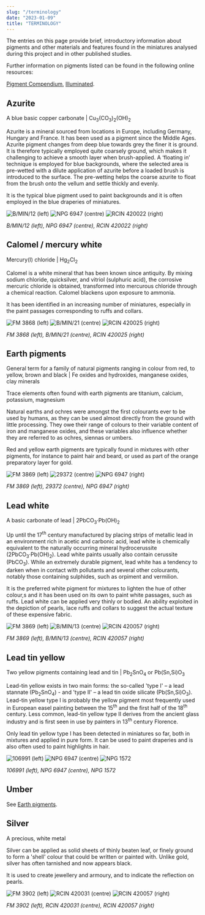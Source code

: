 ```yaml
---
slug: "/terminology"
date: "2023-01-09"
title: "TERMINOLOGY"
---
```

The entries on this page provide brief, introductory information about pigments and other materials and features found in the miniatures analysed during this project and in other published studies. 

Further information on pigments listed can be found in the following online resources:

[Pigment Compendium](https://www.taylorfrancis.com/books/mono/10.4324/9780080943596/pigment-compendium-ruth-siddall-nicholas-eastaugh-valentine-walsh-tracey-chaplin),  [Illuminated](https://www.fitzmuseum.cam.ac.uk/illuminated/lab/lab/overview-of-artists-materials).

## Azurite

A blue basic copper carbonate | Cu<sub>3</sub>(CO<sub>3</sub>)<sub>2</sub>(OH)<sub>2</sub>

Azurite is a mineral sourced from locations in Europe, including Germany, Hungary and France. It has been used as a pigment since the Middle Ages. Azurite pigment changes from deep blue towards grey the finer it is ground. It is therefore typically employed quite coarsely ground, which makes it challenging to achieve a smooth layer when brush-applied. A ‘floating in’ technique is employed for blue backgrounds, where the selected area is pre-wetted with a dilute application of azurite before a loaded brush is introduced to the surface. The pre-wetting helps the coarse azurite to float from the brush onto the vellum and settle thickly and evenly.

It is the typical blue pigment used to paint backgrounds and it is often employed in the blue draperies of miniatures.

<div class="blog--image-row blog--image-row--height-14">
    <img alt="B/MIN/12 (left)" src="../assets/terminology/B-MIN-12_(left)_1831_1661.jpg">
    <img alt="NPG 6947 (centre)" src="../assets/terminology/NPG_6947_(centre)_493_370.jpg">
    <img alt="RCIN 420022 (right)" src="../assets/terminology/RCIN_420022_(right)_491_369.jpg">
</div>

*B/MIN/12 (left), NPG 6947 (centre), RCIN 420022 (right)*

## Calomel / mercury white

Mercury(I) chloride | Hg<sub>2</sub>Cl<sub>2</sub>

Calomel is a white mineral that has been known since antiquity. By mixing sodium chloride, quicksilver, and vitriol (sulphuric acid), the corrosive mercuric chloride is obtained, transformed into mercurous chloride through a chemical reaction. Calomel blackens upon exposure to ammonia.

It has been identified in an increasing number of miniatures, especially in the paint passages corresponding to ruffs and collars.

<div class="blog--image-row blog--image-row--height-14">
    <img alt="FM 3868 (left)" src="../assets/terminology/FM_3868_(left)_414_550.jpg">
    <img alt="B/MIN/21 (centre)" src="../assets/terminology/B-MIN-21_(centre)_466_350.jpg">
    <img alt="RCIN 420025 (right)" src="../assets/terminology/RCIN_420025_(right)_561_421.jpg">
</div>

*FM 3868 (left), B/MIN/21 (centre), RCIN 420025 (right)*

## Earth pigments

General term for a family of natural pigments ranging in colour from red, to yellow, brown and black | Fe oxides and hydroxides, manganese oxides, clay minerals

Trace elements often found with earth pigments are titanium, calcium, potassium, magnesium

Natural earths and ochres were amongst the first colourants ever to be used by humans, as they can be used almost directly from the ground with little processing. They owe their range of colours to their variable content of iron and manganese oxides, and these variables also influence whether they are referred to as ochres, siennas or umbers.

Red and yellow earth pigments are typically found in mixtures with other pigments, for instance to paint hair and beard, or used as part of the orange preparatory layer for gold.

<div class="blog--image-row blog--image-row--height-27">
    <img alt="FM 3869 (left)" src="../assets/terminology/FM_3869_(left)_325_433.jpg">
    <img alt="29372 (centre)" src="../assets/terminology/29372_(centre)_434_579.jpg">
    <img alt="NPG 6947 (right)" src="../assets/terminology/NPG_6947_(right)_433_577.jpg">
</div>

*FM 3869 (left), 29372 (centre), NPG 6947 (right)*

## Lead white

A basic carbonate of lead | 2PbCO<sub>3</sub>·Pb(OH)<sub>2</sub>

Up until the 17<sup>th</sup> century manufactured by placing strips of metallic lead in an environment rich in acetic and carbonic acid, lead white is chemically equivalent to the naturally occurring mineral hydrocerussite (2PbCO<sub>3</sub>·Pb(OH)<sub>2</sub>). Lead white paints usually also contain cerussite (PbCO<sub>3</sub>). While an extremely durable pigment, lead white has a tendency to darken when in contact with pollutants and several other colourants, notably those containing sulphides, such as orpiment and vermilion.

It is the preferred white pigment for mixtures to lighten the hue of other colour,s and it has been used on its own to paint white passages, such as ruffs. Lead white can be applied very thinly or bodied. An ability exploited in the depiction of pearls, lace ruffs and collars to suggest the actual texture of these expensive fabric.

<div class="blog--image-row">
    <img alt="FM 3869 (left)" src="../assets/terminology/FM_3869_(left)_433_325.jpg">
    <img alt="B/MIN/13 (centre)" src="../assets/terminology/B-MIN-13_(centre)_433_325.jpg">
    <img alt="RCIN 420057 (right)" src="../assets/terminology/RCIN_420057_(right)_433_325.jpg">
</div>

*FM 3869 (left), B/MIN/13 (centre), RCIN 420057 (right)*

## Lead tin yellow

Two yellow pigments containing lead and tin | Pb<sub>2</sub>SnO<sub>4</sub> or Pb(Sn,Si)O<sub>3</sub>

Lead-tin yellow exists in two main forms: the so-called 'type I' – a lead stannate (Pb<sub>2</sub>SnO<sub>4</sub>) - and 'type II' – a lead tin oxide silicate (Pb(Sn,Si)O<sub>3</sub>). Lead-tin yellow type I is probably the yellow pigment most frequently used in European easel painting between the 15<sup>th</sup> and the first half of the 18<sup>th</sup> century. Less common, lead-tin yellow type II derives from the ancient glass industry and is first seen in use by painters in 13<sup>th</sup> century Florence.

Only lead tin yellow type I has been detected in miniatures so far, both in mixtures and applied in pure form. It can be used to paint draperies and is also often used to paint highlights in hair.

<div class="blog--image-row blog--image-row--height-14">
    <img alt="106991 (left)" src="../assets/terminology/106991_(left)_433_325.jpg">
    <img alt="NPG 6947 (centre)" src="../assets/terminology/NPG_6947_(centre)_433_325.jpg">
    <img alt="NPG 1572" src="../assets/terminology/NPG_1572_424_565.jpg">
</div>

*106991 (left), NPG 6947 (centre), NPG 1572*

## Umber

See [Earth pigments](#earth-pigments).

## Silver

A precious, white metal

Silver can be applied as solid sheets of thinly beaten leaf, or finely ground to form a 'shell' colour that could be written or painted with. Unlike gold, silver has often tarnished and now appears black.

It is used to create jewellery and armoury, and to indicate the reflection on pearls.

<div class="blog--image-row">
    <img alt="FM 3902 (left)" src="../assets/terminology/FM_3902_(left)_433_325.jpg">
    <img alt="RCIN 420031 (centre)" src="../assets/terminology/RCIN_420031_(centre)_433_325.jpg">
    <img alt="RCIN 420057 (right)" src="../assets/terminology/RCIN_420057_(right)_2_433_325.jpg">
</div>

*FM 3902 (left), RCIN 420031 (centre), RCIN 420057 (right)*
